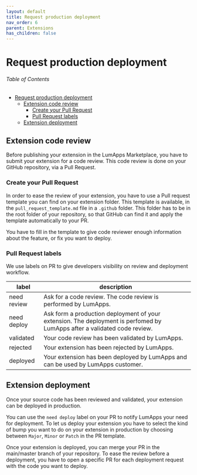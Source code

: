 ```yaml
---
layout: default
title: Request production deployment
nav_order: 6
parent: Extensions
has_children: false
---
```


# Request production deployment

<h6>Table of Contents</h6>

- [Request production deployment](#request-production-deployment)
  - [Extension code review](#extension-code-review)
    - [Create your Pull Request](#create-your-pull-request)
    - [Pull Request labels](#pull-request-labels)
  - [Extension deployment](#extension-deployment)


## Extension code review
Before publishing your extension in the LumApps Marketplace, you have to submit your extension for a code review.
This code review is done on your GitHub repository, via a Pull Request.

### Create your Pull Request
In order to ease the review of your extension, you have to use a Pull request template you can find on your extension folder. This template is available, in the `pull_request_template.md` file in a `.github` folder.
This folder has to be in the root folder of your repository, so that GitHub can find it and apply the template automatically to your PR. 

You have to fill in the template to give code reviewer enough information about the feature, or fix you want to deploy.

### Pull Request labels
We use labels on PR to give developers visibility on review and deployment workflow.

| label       | description                                                                                                              |
| ----------- | ------------------------------------------------------------------------------------------------------------------------ |
| need review | Ask for a code review. The code review is performed by LumApps.                                                          |
| need deploy | Ask form a production deployment of your extension. The deployment is perfomed by LumApps after a validated code review. |
| validated   | Your code review has been validated by LumApps.                                                                          |
| rejected    | Your extension has been rejected by LumApps.                                                                             |
| deployed    | Your extension has been deployed by LumApps and can be used by LumApps customer.                                         |

## Extension deployment
Once your source code has been reviewed and validated, your extension can be deployed in production.

You can use the `need deploy` label on your PR to notify LumApps your need for deployment. To let us deploy your extension you have to select the kind of bump you want to do on your extension in production by choosing between `Major`, `Minor` or `Patch` in the PR template.

Once your extension is deployed, you can merge your PR in the main/master branch of your repository.
To ease the review before a deployment, you have to open a specific PR for each deployment request with the code you want to deploy.
